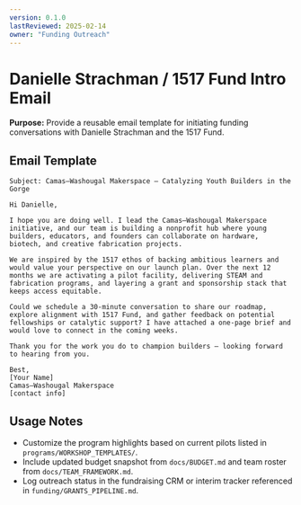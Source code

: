 ```yaml
---
version: 0.1.0
lastReviewed: 2025-02-14
owner: "Funding Outreach"
---
```


# Danielle Strachman / 1517 Fund Intro Email

**Purpose:** Provide a reusable email template for initiating funding conversations with Danielle Strachman and the 1517 Fund.

## Email Template
```
Subject: Camas–Washougal Makerspace — Catalyzing Youth Builders in the Gorge

Hi Danielle,

I hope you are doing well. I lead the Camas–Washougal Makerspace initiative, and our team is building a nonprofit hub where young builders, educators, and founders can collaborate on hardware, biotech, and creative fabrication projects.

We are inspired by the 1517 ethos of backing ambitious learners and would value your perspective on our launch plan. Over the next 12 months we are activating a pilot facility, delivering STEAM and fabrication programs, and layering a grant and sponsorship stack that keeps access equitable.

Could we schedule a 30-minute conversation to share our roadmap, explore alignment with 1517 Fund, and gather feedback on potential fellowships or catalytic support? I have attached a one-page brief and would love to connect in the coming weeks.

Thank you for the work you do to champion builders — looking forward to hearing from you.

Best,
[Your Name]
Camas–Washougal Makerspace
[contact info]
```

## Usage Notes
- Customize the program highlights based on current pilots listed in `programs/WORKSHOP_TEMPLATES/`.
- Include updated budget snapshot from `docs/BUDGET.md` and team roster from `docs/TEAM_FRAMEWORK.md`.
- Log outreach status in the fundraising CRM or interim tracker referenced in `funding/GRANTS_PIPELINE.md`.
